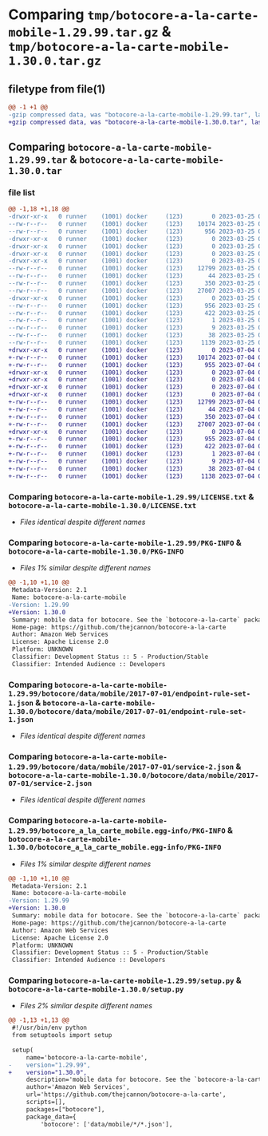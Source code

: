# Comparing `tmp/botocore-a-la-carte-mobile-1.29.99.tar.gz` & `tmp/botocore-a-la-carte-mobile-1.30.0.tar.gz`

## filetype from file(1)

```diff
@@ -1 +1 @@
-gzip compressed data, was "botocore-a-la-carte-mobile-1.29.99.tar", last modified: Sat Mar 25 01:22:50 2023, max compression
+gzip compressed data, was "botocore-a-la-carte-mobile-1.30.0.tar", last modified: Tue Jul  4 01:44:41 2023, max compression
```

## Comparing `botocore-a-la-carte-mobile-1.29.99.tar` & `botocore-a-la-carte-mobile-1.30.0.tar`

### file list

```diff
@@ -1,18 +1,18 @@
-drwxr-xr-x   0 runner    (1001) docker     (123)        0 2023-03-25 01:22:50.988039 botocore-a-la-carte-mobile-1.29.99/
--rw-r--r--   0 runner    (1001) docker     (123)    10174 2023-03-25 01:22:50.000000 botocore-a-la-carte-mobile-1.29.99/LICENSE.txt
--rw-r--r--   0 runner    (1001) docker     (123)      956 2023-03-25 01:22:50.984039 botocore-a-la-carte-mobile-1.29.99/PKG-INFO
-drwxr-xr-x   0 runner    (1001) docker     (123)        0 2023-03-25 01:22:50.984039 botocore-a-la-carte-mobile-1.29.99/botocore/
-drwxr-xr-x   0 runner    (1001) docker     (123)        0 2023-03-25 01:22:50.984039 botocore-a-la-carte-mobile-1.29.99/botocore/data/
-drwxr-xr-x   0 runner    (1001) docker     (123)        0 2023-03-25 01:22:50.984039 botocore-a-la-carte-mobile-1.29.99/botocore/data/mobile/
-drwxr-xr-x   0 runner    (1001) docker     (123)        0 2023-03-25 01:22:50.984039 botocore-a-la-carte-mobile-1.29.99/botocore/data/mobile/2017-07-01/
--rw-r--r--   0 runner    (1001) docker     (123)    12799 2023-03-25 01:22:12.000000 botocore-a-la-carte-mobile-1.29.99/botocore/data/mobile/2017-07-01/endpoint-rule-set-1.json
--rw-r--r--   0 runner    (1001) docker     (123)       44 2023-03-25 01:22:12.000000 botocore-a-la-carte-mobile-1.29.99/botocore/data/mobile/2017-07-01/examples-1.json
--rw-r--r--   0 runner    (1001) docker     (123)      350 2023-03-25 01:22:12.000000 botocore-a-la-carte-mobile-1.29.99/botocore/data/mobile/2017-07-01/paginators-1.json
--rw-r--r--   0 runner    (1001) docker     (123)    27007 2023-03-25 01:22:12.000000 botocore-a-la-carte-mobile-1.29.99/botocore/data/mobile/2017-07-01/service-2.json
-drwxr-xr-x   0 runner    (1001) docker     (123)        0 2023-03-25 01:22:50.984039 botocore-a-la-carte-mobile-1.29.99/botocore_a_la_carte_mobile.egg-info/
--rw-r--r--   0 runner    (1001) docker     (123)      956 2023-03-25 01:22:50.000000 botocore-a-la-carte-mobile-1.29.99/botocore_a_la_carte_mobile.egg-info/PKG-INFO
--rw-r--r--   0 runner    (1001) docker     (123)      422 2023-03-25 01:22:50.000000 botocore-a-la-carte-mobile-1.29.99/botocore_a_la_carte_mobile.egg-info/SOURCES.txt
--rw-r--r--   0 runner    (1001) docker     (123)        1 2023-03-25 01:22:50.000000 botocore-a-la-carte-mobile-1.29.99/botocore_a_la_carte_mobile.egg-info/dependency_links.txt
--rw-r--r--   0 runner    (1001) docker     (123)        9 2023-03-25 01:22:50.000000 botocore-a-la-carte-mobile-1.29.99/botocore_a_la_carte_mobile.egg-info/top_level.txt
--rw-r--r--   0 runner    (1001) docker     (123)       38 2023-03-25 01:22:50.988039 botocore-a-la-carte-mobile-1.29.99/setup.cfg
--rw-r--r--   0 runner    (1001) docker     (123)     1139 2023-03-25 01:22:50.000000 botocore-a-la-carte-mobile-1.29.99/setup.py
+drwxr-xr-x   0 runner    (1001) docker     (123)        0 2023-07-04 01:44:41.506658 botocore-a-la-carte-mobile-1.30.0/
+-rw-r--r--   0 runner    (1001) docker     (123)    10174 2023-07-04 01:44:41.000000 botocore-a-la-carte-mobile-1.30.0/LICENSE.txt
+-rw-r--r--   0 runner    (1001) docker     (123)      955 2023-07-04 01:44:41.506658 botocore-a-la-carte-mobile-1.30.0/PKG-INFO
+drwxr-xr-x   0 runner    (1001) docker     (123)        0 2023-07-04 01:44:41.502658 botocore-a-la-carte-mobile-1.30.0/botocore/
+drwxr-xr-x   0 runner    (1001) docker     (123)        0 2023-07-04 01:44:41.502658 botocore-a-la-carte-mobile-1.30.0/botocore/data/
+drwxr-xr-x   0 runner    (1001) docker     (123)        0 2023-07-04 01:44:41.502658 botocore-a-la-carte-mobile-1.30.0/botocore/data/mobile/
+drwxr-xr-x   0 runner    (1001) docker     (123)        0 2023-07-04 01:44:41.506658 botocore-a-la-carte-mobile-1.30.0/botocore/data/mobile/2017-07-01/
+-rw-r--r--   0 runner    (1001) docker     (123)    12799 2023-07-04 01:44:02.000000 botocore-a-la-carte-mobile-1.30.0/botocore/data/mobile/2017-07-01/endpoint-rule-set-1.json
+-rw-r--r--   0 runner    (1001) docker     (123)       44 2023-07-04 01:44:02.000000 botocore-a-la-carte-mobile-1.30.0/botocore/data/mobile/2017-07-01/examples-1.json
+-rw-r--r--   0 runner    (1001) docker     (123)      350 2023-07-04 01:44:02.000000 botocore-a-la-carte-mobile-1.30.0/botocore/data/mobile/2017-07-01/paginators-1.json
+-rw-r--r--   0 runner    (1001) docker     (123)    27007 2023-07-04 01:44:02.000000 botocore-a-la-carte-mobile-1.30.0/botocore/data/mobile/2017-07-01/service-2.json
+drwxr-xr-x   0 runner    (1001) docker     (123)        0 2023-07-04 01:44:41.506658 botocore-a-la-carte-mobile-1.30.0/botocore_a_la_carte_mobile.egg-info/
+-rw-r--r--   0 runner    (1001) docker     (123)      955 2023-07-04 01:44:41.000000 botocore-a-la-carte-mobile-1.30.0/botocore_a_la_carte_mobile.egg-info/PKG-INFO
+-rw-r--r--   0 runner    (1001) docker     (123)      422 2023-07-04 01:44:41.000000 botocore-a-la-carte-mobile-1.30.0/botocore_a_la_carte_mobile.egg-info/SOURCES.txt
+-rw-r--r--   0 runner    (1001) docker     (123)        1 2023-07-04 01:44:41.000000 botocore-a-la-carte-mobile-1.30.0/botocore_a_la_carte_mobile.egg-info/dependency_links.txt
+-rw-r--r--   0 runner    (1001) docker     (123)        9 2023-07-04 01:44:41.000000 botocore-a-la-carte-mobile-1.30.0/botocore_a_la_carte_mobile.egg-info/top_level.txt
+-rw-r--r--   0 runner    (1001) docker     (123)       38 2023-07-04 01:44:41.506658 botocore-a-la-carte-mobile-1.30.0/setup.cfg
+-rw-r--r--   0 runner    (1001) docker     (123)     1138 2023-07-04 01:44:41.000000 botocore-a-la-carte-mobile-1.30.0/setup.py
```

### Comparing `botocore-a-la-carte-mobile-1.29.99/LICENSE.txt` & `botocore-a-la-carte-mobile-1.30.0/LICENSE.txt`

 * *Files identical despite different names*

### Comparing `botocore-a-la-carte-mobile-1.29.99/PKG-INFO` & `botocore-a-la-carte-mobile-1.30.0/PKG-INFO`

 * *Files 1% similar despite different names*

```diff
@@ -1,10 +1,10 @@
 Metadata-Version: 2.1
 Name: botocore-a-la-carte-mobile
-Version: 1.29.99
+Version: 1.30.0
 Summary: mobile data for botocore. See the `botocore-a-la-carte` package for more info.
 Home-page: https://github.com/thejcannon/botocore-a-la-carte
 Author: Amazon Web Services
 License: Apache License 2.0
 Platform: UNKNOWN
 Classifier: Development Status :: 5 - Production/Stable
 Classifier: Intended Audience :: Developers
```

### Comparing `botocore-a-la-carte-mobile-1.29.99/botocore/data/mobile/2017-07-01/endpoint-rule-set-1.json` & `botocore-a-la-carte-mobile-1.30.0/botocore/data/mobile/2017-07-01/endpoint-rule-set-1.json`

 * *Files identical despite different names*

### Comparing `botocore-a-la-carte-mobile-1.29.99/botocore/data/mobile/2017-07-01/service-2.json` & `botocore-a-la-carte-mobile-1.30.0/botocore/data/mobile/2017-07-01/service-2.json`

 * *Files identical despite different names*

### Comparing `botocore-a-la-carte-mobile-1.29.99/botocore_a_la_carte_mobile.egg-info/PKG-INFO` & `botocore-a-la-carte-mobile-1.30.0/botocore_a_la_carte_mobile.egg-info/PKG-INFO`

 * *Files 1% similar despite different names*

```diff
@@ -1,10 +1,10 @@
 Metadata-Version: 2.1
 Name: botocore-a-la-carte-mobile
-Version: 1.29.99
+Version: 1.30.0
 Summary: mobile data for botocore. See the `botocore-a-la-carte` package for more info.
 Home-page: https://github.com/thejcannon/botocore-a-la-carte
 Author: Amazon Web Services
 License: Apache License 2.0
 Platform: UNKNOWN
 Classifier: Development Status :: 5 - Production/Stable
 Classifier: Intended Audience :: Developers
```

### Comparing `botocore-a-la-carte-mobile-1.29.99/setup.py` & `botocore-a-la-carte-mobile-1.30.0/setup.py`

 * *Files 2% similar despite different names*

```diff
@@ -1,13 +1,13 @@
 #!/usr/bin/env python
 from setuptools import setup
 
 setup(
     name='botocore-a-la-carte-mobile',
-    version="1.29.99",
+    version="1.30.0",
     description='mobile data for botocore. See the `botocore-a-la-carte` package for more info.',
     author='Amazon Web Services',
     url='https://github.com/thejcannon/botocore-a-la-carte',
     scripts=[],
     packages=["botocore"],
     package_data={
         'botocore': ['data/mobile/*/*.json'],
```


